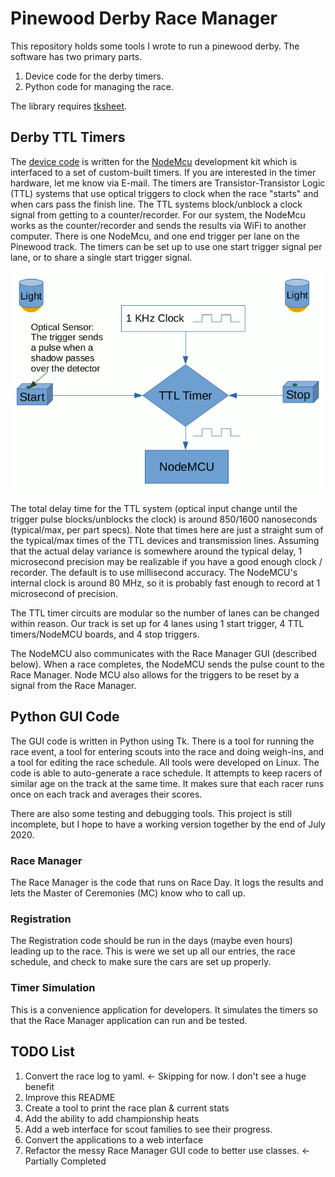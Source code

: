 # Pinewood Derby Race Manager

This repository holds some tools I wrote to run a pinewood derby. The software has two primary parts. 

1. Device code for the derby timers.
2. Python code for managing the race.

The library requires [tksheet](https://github.com/ragardner/tksheet).

## Derby TTL Timers

The [device code](NodeMCU_Code/DerbyTimerNodeMCU/DerbyTimerNodeMCU.ino) is written for the [NodeMcu](https://www.nodemcu.com/index_en.html) development kit which is interfaced to a set of custom-built timers. If you are interested in the timer hardware, let me know via E-mail. The timers are Transistor-Transistor Logic (TTL) systems that use optical triggers to clock when the race "starts" and when cars pass the finish line. The TTL systems block/unblock a clock signal from getting to a counter/recorder. For our system, the NodeMcu works as the counter/recorder and sends the results via WiFi to another computer. There is one NodeMcu, and one end trigger per lane on the Pinewood track. The timers can be set up to use one start trigger signal per lane, or to share a single start trigger signal.

![One Timer](Doc/DerbyTimer.gif)

The total delay time for the TTL system (optical input change until the trigger pulse blocks/unblocks the clock) is around 850/1600 nanoseconds (typical/max, per part specs). Note that times here are just a straight sum of the typical/max times of the TTL devices and transmission lines. Assuming that the actual delay variance is somewhere around the typical delay, 1 microsecond precision may be realizable if you have a good enough clock / recorder. The default is to use millisecond accuracy. The NodeMCU's internal clock is around 80 MHz, so it is probably fast enough to record at 1 microsecond of precision.

The TTL timer circuits are modular so the number of lanes can be changed within reason. Our track is set up for 4 lanes using 1 start trigger, 4 TTL timers/NodeMCU boards, and 4 stop triggers.

The NodeMCU also communicates with the Race Manager GUI (described below). When a race completes, the NodeMCU sends the pulse count to the Race Manager. Node MCU also allows for the triggers to be reset by a signal from the Race Manager.  

## Python GUI Code

The GUI code is written in Python using Tk. There is a tool for running the race event, a tool for entering scouts into the race and doing weigh-ins, and a tool for editing the race schedule. All tools were developed on Linux. The code is able to auto-generate a race schedule. It attempts to keep racers of similar age on the track at the same time. It makes sure that each racer runs once on each track and averages their scores. 

There are also some testing and debugging tools. This project is still incomplete, but I hope to have a working version together by the end of July 2020.

### Race Manager

The Race Manager is the code that runs on Race Day. It logs the results and lets the Master of Ceremonies (MC) know who to call up.

### Registration

The Registration code should be run in the days (maybe even hours) leading up to the race. This is were we set up all our entries, the race schedule, and check to make sure the cars are set up properly. 


### Timer Simulation

This is a convenience application for developers. It simulates the timers so that the Race Manager application can run and be tested.

## TODO List

  1. Convert the race log to yaml. <- Skipping for now. I don't see a huge benefit
  2. Improve this README
  3. Create a tool to print the race plan & current stats
  6. Add the ability to add championship heats
  7. Add a web interface for scout families to see their progress.
  8. Convert the applications to a web interface
  9. Refactor the messy Race Manager GUI code to better use classes. <-Partially Completed


